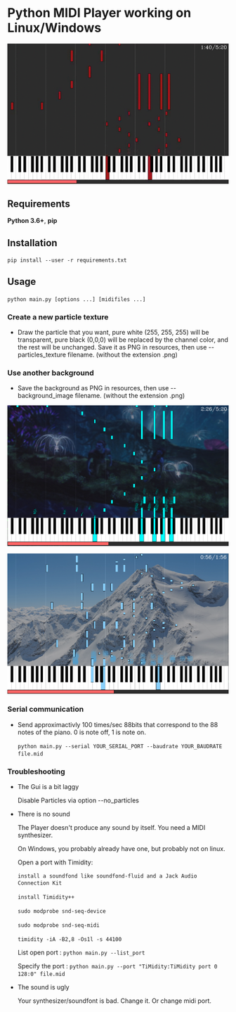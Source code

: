 # Python MIDI Player working on Linux/Windows

![Exemple](exemple1.gif)  

## Requirements
**Python 3.6+**, **pip**

## Installation
`pip install --user -r requirements.txt`

## Usage
`python main.py [options ...] [midifiles ...]`

### Create a new particle texture
- Draw the particle that you want, pure white (255, 255, 255) will be transparent,
pure black (0,0,0) will be replaced by the channel color, and the rest will be unchanged.
Save it as PNG in resources, then use --particles_texture filename. (without the extension .png)

### Use another background
- Save the background as PNG in resources, then use --background_image filename. (without the extension .png)

![Exemple](exemple2.png)  

![Exemple](exemple3.png)  

### Serial communication
- Send approximactivly 100 times/sec 88bits that correspond to the 88 notes of the piano. 0 is note off, 1 is note on.

    `python main.py --serial YOUR_SERIAL_PORT --baudrate YOUR_BAUDRATE file.mid`

### Troubleshooting
- The Gui is a bit laggy

    Disable Particles via option --no_particles

- There is no sound

    The Player doesn't produce any sound by itself. You need a MIDI synthesizer.

    On Windows, you probably already have one, but probably not on linux.

    Open a port with Timidity:

      install a soundfond like soundfond-fluid and a Jack Audio Connection Kit

      install Timidity++

      sudo modprobe snd-seq-device

      sudo modprobe snd-seq-midi

      timidity -iA -B2,8 -Os1l -s 44100

    List open port : `python main.py --list_port`

    Specify the port : `python main.py --port "TiMidity:TiMidity port 0 128:0" file.mid`

- The sound is ugly

    Your synthesizer/soundfont is bad. Change it. Or change midi port.
